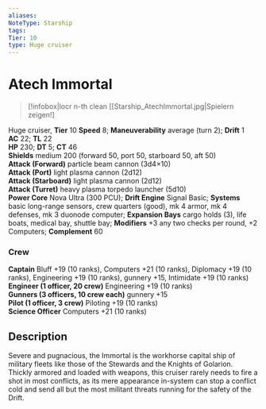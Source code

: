 ```yaml
---
aliases: 
NoteType: Starship
tags: 
Tier: 10
type: Huge cruiser  
---
```


# Atech Immortal

> [!infobox|locr n-th clean
>  [[Starship_AtechImmortal.jpg|Spielern zeigen!]
> 
Huge cruiser, **Tier** 10 
**Speed** 8; **Maneuverability** average (turn 2); **Drift** 1  
**AC** 22; **TL** 22  
**HP** 230; **DT** 5; **CT** 46  
**Shields** medium 200 (forward 50, port 50, starboard 50, aft 50)  
**Attack (Forward)** particle beam cannon (3d4×10)  
**Attack (Port)** light plasma cannon (2d12)  
**Attack (Starboard)** light plasma cannon (2d12)  
**Attack (Turret)** heavy plasma torpedo launcher (5d10)  
**Power Core** Nova Ultra (300 PCU); **Drift Engine** Signal Basic; **Systems** basic long-range sensors, crew quarters (good), mk 4 armor, mk 4 defenses, mk 3 duonode computer; **Expansion Bays** cargo holds (3), life boats, medical bay, shuttle bay; **Modifiers** +3 any two checks per round, +2 Computers; **Complement** 60

### Crew

**Captain** Bluff +19 (10 ranks), Computers +21 (10 ranks), Diplomacy +19 (10 ranks), Engineering +19 (10 ranks), gunnery +15, Intimidate +19 (10 ranks)  
**Engineer (1 officer, 20 crew)** Engineering +19 (10 ranks)  
**Gunners (3 officers, 10 crew each)** gunnery +15  
**Pilot (1 officer, 3 crew)** Piloting +19 (10 ranks)  
**Science Officer** Computers +21 (10 ranks)

## Description

Severe and pugnacious, the Immortal is the workhorse capital ship of military fleets like those of the Stewards and the Knights of Golarion. Thickly armored and loaded with weapons, this cruiser rarely needs to fire a shot in most conflicts, as its mere appearance in-system can stop a conflict cold and send all but the most militant threats running for the safety of the Drift.
